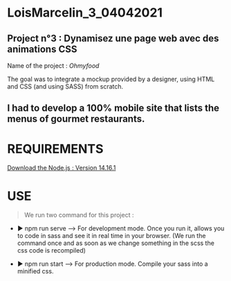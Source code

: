 # LoisMarcelin_3_04042021

## Project n°3 : **Dynamisez une page web avec des animations CSS**

Name of the project : *Ohmyfood*

The goal was to integrate a mockup provided by a designer, using HTML and CSS (and using SASS) from scratch.

## I had to develop a 100% mobile site that lists the menus of gourmet restaurants.

# REQUIREMENTS

[Download the Node.js : Version 14.16.1](https://nodejs.org/dist/v14.16.1/node-v14.16.1-x64.msi)

# USE

> We run two command for this project :

* ► npm run serve --> For development mode. Once you run it, allows you to code in sass and see it in real time in your browser.
(We run the command once and as soon as we change something in the scss the css code is recompiled)

* ► npm run start --> For production mode. Compile your sass into a minified css.
